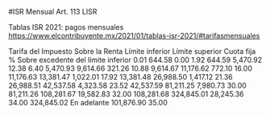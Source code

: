 #ISR Mensual Art. 113 LISR

Tablas ISR 2021: pagos mensuales https://www.elcontribuyente.mx/2021/01/tablas-isr-2021/#tarifasmensuales

Tarifa del Impuesto Sobre la Renta
Límite inferior	  Límite superior	  Cuota fija	  % Sobre excedente del límite inferior
    0.01	            644.58	        0.00	          1.92
    644.59	          5,470.92	      12.38	          6.40
    5,470.93	        9,614.66	      321.26	        10.88
    9,614.67	        11,176.62	      772.10	        16.00
    11,176.63	        13,381.47	      1,022.01	      17.92
    13,381.48	        26,988.50	      1,417.12	      21.36
    26,988.51	        42,537.58	      4,323.58	      23.52
    42,537.59	        81,211.25	      7,980.73	      30.00
    81,211.26	        108,281.67	    19,582.83	      32.00
    108,281.68	      324,845.01	    28,245.36	      34.00
    324,845.02	      En adelante	    101,876.90	    35.00
